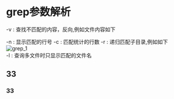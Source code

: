 
# grep参数解析
-v : 查找不匹配的内容，反向,例如文件内容如下

-n : 显示匹配的行号 
-c : 匹配统计的行数
-r : 递归匹配子目录,例如如下  
![grep_1](https://tse2-mm.cn.bing.net/th/id/OIP-C.GEufjal9ZPfeQY7BBUjk9gHaCd?pid=PersonalBing&rs=1)  
-l : 查询多文件时只显示匹配的文件名
## 33
### 33

